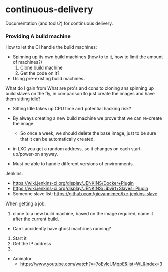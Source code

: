 # continuous-delivery
Documentation (and tools?) for continuous delivery.



### Providing A build machine

How to let the CI handle the build machines:
* Spinning up its own build machines (how to to it, how to limit the amount of machines?)
  1. Clone build machine
  2. Get the code on it?
* Using pre-existing build machines.

What do I gain from 
What are pro's and cons to cloning ans spinning up build slaves on the fly, in comparison to just create the images and have them sitting idle?
* Sitting Idle takes up CPU time and potential hacking risk?
* By always creating a new build machine we prove that we can re-create the image
  * So once a week, we should delete the base image, just to be sure that it can be automatically created.
* in LXC you get a random address, so it changes on each start-up/power-on anyway.

* Must be able to handle different versions of environments.

Jenkins:
* https://wiki.jenkins-ci.org/display/JENKINS/Docker+Plugin
* https://wiki.jenkins-ci.org/display/JENKINS/Libvirt+Slaves+Plugin
* Someone slave list: https://github.com/giovannimeo/lxc-jenkins-slave

When getting a job:
1. clone to a new build machine, based on the image required, name it after the current build.
  * Can I accidently have ghost machines running?
1. Start it
2. Get the IP address
3. 


* Aminator
  * https://www.youtube.com/watch?v=7oEvlcUMqpE&list=WL&index=3
